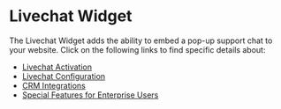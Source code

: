# Livechat Widget

The Livechat Widget adds the ability to embed a pop-up support chat to your website. Click on the following links to find specific details about:

- [Livechat Activation](<\livechat-activation\README.md>)
- [Livechat Configuration](\livechat-configuration\README.md)
- [CRM Integrations](livechat-crm\README.md)
- [Special Features for Enterprise Users](\livechat-enterprise\README.md)
